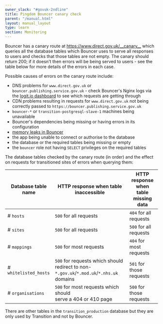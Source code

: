 ```yaml
---
owner_slack: "#govuk-2ndline"
title: Pingdom Bouncer canary check
parent: "/manual.html"
layout: manual_layout
type: learn
section: Monitoring
---
```


Bouncer has a canary route at <https://www.direct.gov.uk/__canary__>
which queries all the database tables which Bouncer uses to serve all
responses to users and checks that those tables are not empty. The
canary should return 200; if it doesn't then errors will be being served
to users - see the table below for more details of the errors in each
case.

Possible causes of errors on the canary route include:

- DNS problems for `www.direct.gov.uk` or
  `bouncer.publishing.service.gov.uk` - check Bouncer's Nginx
  logs via the [logit.io dashboard](https://logit.io)
  to see which requests are getting through
- CDN problems resulting in requests for `www.direct.gov.uk` not being
  correctly passed to `https://bouncer.publishing.service.gov.uk`
- `bouncer-*` or `transition-postgresql-slave-1` machines being
  unavailable
- Bouncer's dependencies being missing or having errors in its
  configuration
- [memory leaks in Bouncer](https://graphite.publishing.service.gov.uk/render/?width=600&height=300&target=alias(dashed(constantLine(6442450944)),%22critical%22)&target=alias(dashed(constantLine(4294967296)),%22warning%22)&target=bouncer-*_redirector.processes-app-bouncer.ps_rss&from=-2days)
- the app being unable to connect or authorise to the database
- the database or the required tables being missing or empty
- the `bouncer` role not having `SELECT` privileges on the required tables

The database tables checked by the canary route (in order) and the
effect on requests for transitioned sites of errors when querying them:

| Database table name   | HTTP response when table inaccessible | HTTP response when table missing data |
|-----------------------| --------------------------------------|---------------------------------------|
| # `hosts`             | `500` for all requests  | `404` for all requests |
| # `sites`             | `500` for all requests  | `500` for all requests |
| # `mappings`          | `500` for most requests | `404` for most requests |
| # `whitelisted_hosts` | `500` for requests which should redirect to non-`*.gov.uk`/`*.mod.uk`/`*.nhs.uk` domains | `501` for those requests |
| # `organisations`     | `500` for most requests which should<br>serve a 404 or 410 page | `500` for those requests |

There are other tables in the `transition_production` database but they
are only used by Transition and not by Bouncer.
